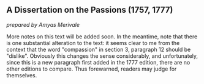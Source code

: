 ## A Dissertation on the Passions (1757, 1777)

_prepared by Amyas Merivale_

More notes on this text will be added soon. In the meantime, note that there is one substantial alteration to the text: it seems clear to me from the context that the word "compassion" in section 3, paragraph 12 should be "dislike". Obviously this changes the sense considerably, and unfortunately, since this is a new paragraph first added in the 1777 edition, there are no other editions to compare. Thus forewarned, readers may judge for themselves.
